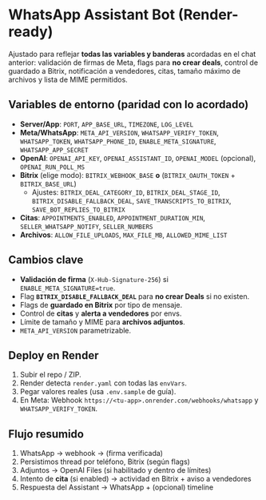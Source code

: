 # WhatsApp Assistant Bot (Render-ready)

Ajustado para reflejar **todas las variables y banderas** acordadas en el chat anterior: validación de firmas de Meta, flags para **no crear deals**, control de guardado a Bitrix, notificación a vendedores, citas, tamaño máximo de archivos y lista de MIME permitidos.

## Variables de entorno (paridad con lo acordado)
- **Server/App**: `PORT`, `APP_BASE_URL`, `TIMEZONE`, `LOG_LEVEL`
- **Meta/WhatsApp**: `META_API_VERSION`, `WHATSAPP_VERIFY_TOKEN`, `WHATSAPP_TOKEN`, `WHATSAPP_PHONE_ID`, `ENABLE_META_SIGNATURE`, `WHATSAPP_APP_SECRET`
- **OpenAI**: `OPENAI_API_KEY`, `OPENAI_ASSISTANT_ID`, `OPENAI_MODEL` (opcional), `OPENAI_RUN_POLL_MS`
- **Bitrix** (elige modo): `BITRIX_WEBHOOK_BASE` **o** (`BITRIX_OAUTH_TOKEN` + `BITRIX_BASE_URL`)
  - Ajustes: `BITRIX_DEAL_CATEGORY_ID`, `BITRIX_DEAL_STAGE_ID`, `BITRIX_DISABLE_FALLBACK_DEAL`, `SAVE_TRANSCRIPTS_TO_BITRIX`, `SAVE_BOT_REPLIES_TO_BITRIX`
- **Citas**: `APPOINTMENTS_ENABLED`, `APPOINTMENT_DURATION_MIN`, `SELLER_WHATSAPP_NOTIFY`, `SELLER_NUMBERS`
- **Archivos**: `ALLOW_FILE_UPLOADS`, `MAX_FILE_MB`, `ALLOWED_MIME_LIST`

## Cambios clave
- **Validación de firma** (`X-Hub-Signature-256`) si `ENABLE_META_SIGNATURE=true`.
- Flag **`BITRIX_DISABLE_FALLBACK_DEAL`** para **no crear Deals** si no existen.
- Flags de **guardado en Bitrix** por tipo de mensaje.
- Control de **citas** y **alerta a vendedores** por envs.
- Límite de tamaño y MIME para **archivos adjuntos**.
- `META_API_VERSION` parametrizable.

## Deploy en Render
1. Subir el repo / ZIP.
2. Render detecta `render.yaml` con todas las `envVars`.
3. Pegar valores reales (usa `.env.sample` de guía).
4. En Meta: Webhook `https://<tu-app>.onrender.com/webhooks/whatsapp` y `WHATSAPP_VERIFY_TOKEN`.

## Flujo resumido
1) WhatsApp → webhook → (firma verificada)  
2) Persistimos thread por teléfono, Bitrix (según flags)  
3) Adjuntos → OpenAI Files (si habilitado y dentro de límites)  
4) Intento de **cita** (si enabled) → actividad en Bitrix + aviso a vendedores  
5) Respuesta del Assistant → WhatsApp + (opcional) timeline

